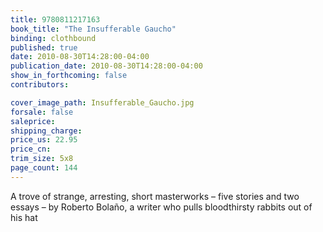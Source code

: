 ```yaml
---
title: 9780811217163
book_title: "The Insufferable Gaucho"
binding: clothbound
published: true
date: 2010-08-30T14:28:00-04:00
publication_date: 2010-08-30T14:28:00-04:00
show_in_forthcoming: false
contributors:

cover_image_path: Insufferable_Gaucho.jpg
forsale: false
saleprice:
shipping_charge:
price_us: 22.95
price_cn:
trim_size: 5x8
page_count: 144
---
```

A trove of strange, arresting, short masterworks – five stories and two essays – by Roberto Bolaño, a writer who pulls bloodthirsty rabbits out of his hat

